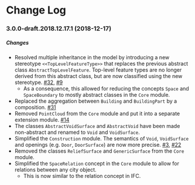 Change Log
==========

### 3.0.0-draft.2018.12.17.1 (2018-12-17)

##### Changes
* Resolved multiple inheritance in the model by introducing a new stereotype `<<TopLevelFeatureType>>` that replaces the
previous abstract class `AbstractTopLevelFeature`. Top-level feature types are no longer derived from this abstract class,
but are now classified using the new stereotype.
[#32](https://github.com/opengeospatial/CityGML-3.0CM/issues/32), [#9](https://github.com/opengeospatial/CityGML-3.0CM/issues/9)
  * As a consequence, this allowed for reducing the concepts `Space` and `SpaceBoundary` to mostly abstract classes in the
  `Core` module.
* Replaced the aggregation between `Building` and `BuildingPart` by a composition.
[#31](https://github.com/opengeospatial/CityGML-3.0CM/issues/31)
* Removed `PointCloud` from the `Core` module and put it into a separate extension module.
[#14](https://github.com/opengeospatial/CityGML-3.0CM/issues/14)
* The classes `AbstractVoidSurface` and `AbstractVoid` have been made non-abstract and renamed to `Void` and `VoidSurface`.
* Simplified the `Construction` module. The semantics of `Void`, `VoidSurface` and openings (e.g. `Door`, `DoorSurface`)
are now more precise.
[#3](https://github.com/opengeospatial/CityGML-3.0CM/issues/3), [#22](https://github.com/opengeospatial/CityGML-3.0CM/issues/22)
* Removed the classes `ReliefSurface` and `GenericSurface` from the `Core` module.
* Simplified the `SpaceRelation` concept in the `Core` module to allow for relations between any city object.
  * This is now similar to the relation concept in IFC.
